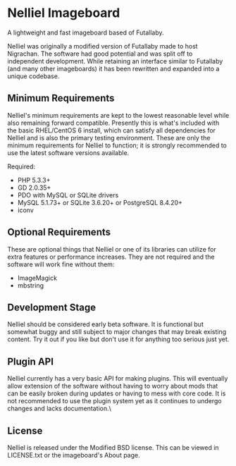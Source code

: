 # Nelliel Imageboard #

A lightweight and fast imageboard based of Futallaby.

Nelliel was originally a modified version of Futallaby made to host Nigrachan. The software had good potential and was split off to
 independent development. While retaining an interface similar to Futallaby (and many other imageboards) it has been rewritten and
 expanded into a unique codebase.

## Minimum Requirements ##
Nelliel's minimum requirements are kept to the lowest reasonable level while also remaining forward compatible. Presently this
 is what's included with the basic RHEL/CentOS 6 install, which can satisfy all dependencies for Nelliel and is also the primary
 testing environment. These are only the minimum requirements for Nelliel to function; it is strongly recommended to use the latest
 software versions available.

Required:

- PHP 5.3.3+
- GD 2.0.35+
- PDO with MySQL or SQLite drivers
- MySQL 5.1.73+ or SQLite 3.6.20+ or PostgreSQL 8.4.20+
- iconv

## Optional Requirements ##
These are optional things that Nelliel or one of its libraries can utilize for extra features or performance increases. They are not
 required and the software will work fine without them:

- ImageMagick
- mbstring

## Development Stage ##
Nelliel should be considered early beta software. It is functional but somewhat buggy and still subject to major changes that
 may break existing content. Try it out if you like but don't use it for anything too serious just yet.

## Plugin API ##
Nelliel currently has a very basic API for making plugins. This will eventually allow extension of the software without having to worry about
 mods that can be easily broken during updates or having to mess with core code. It is not recommended to use
 the plugin system yet as it continues to undergo changes and lacks documentation.\

## License ##
Nelliel is released under the Modified BSD license. This can be viewed in LICENSE.txt or the imageboard's About page.